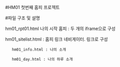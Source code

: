 #HM01 첫번째 홈피 프로젝트

#파일 구조 및 설명

hm01_rpt01.html 나의 시작 홈피 : 두 개의 iframe으로 구성

hm01_sitelist.html : 홈피 링크 네비게이터. 링크로 구성

       hm01_info.html : 나의 소개
       
       hm01_day.html : 나의 하루 소개
